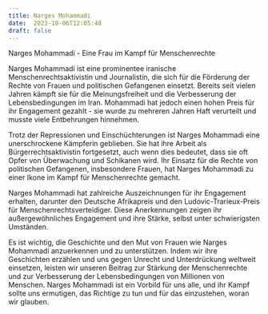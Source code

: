 ```yaml
---
title: Narges Mohammadi
date:  2023-10-06T12:05:48
draft: false
---
```


Narges Mohammadi - Eine Frau im Kampf für Menschenrechte

Narges Mohammadi ist eine prominentee iranische Menschenrechtsaktivistin und Journalistin, die sich für die Förderung der Rechte von Frauen und politischen Gefangenen einsetzt. Bereits seit vielen Jahren kämpft sie für die Meinungsfreiheit und die Verbesserung der Lebensbedingungen im Iran. Mohammadi hat jedoch einen hohen Preis für ihr Engagement gezahlt - sie wurde zu mehreren Jahren Haft verurteilt und musste viele Entbehrungen hinnehmen.

Trotz der Repressionen und Einschüchterungen ist Narges Mohammadi eine unerschrockene Kämpferin geblieben. Sie hat ihre Arbeit als Bürgerrechtsaktivistin fortgesetzt, auch wenn dies bedeutet, dass sie oft Opfer von Überwachung und Schikanen wird. Ihr Einsatz für die Rechte von politischen Gefangenen, insbesondere Frauen, hat Narges Mohammadi zu einer Ikone im Kampf für Menschenrechte gemacht.

Narges Mohammadi hat zahlreiche Auszeichnungen für ihr Engagement erhalten, darunter den  Deutsche Afrikapreis und den Ludovic-Trarieux-Preis für Menschenrechtsverteidiger. Diese Anerkennungen zeigen ihr außergewöhnliches Engagement und ihre Stärke, selbst unter schwierigsten Umständen.

Es ist wichtig, die Geschichte und den Mut von Frauen wie Narges Mohammadi anzuerkennen und zu unterstützen. Indem wir ihre Geschichten erzählen und uns gegen Unrecht und Unterdrückung weltweit einsetzen, leisten wir unseren Beitrag zur Stärkung der Menschenrechte und zur Verbesserung der Lebensbedingungen von Millionen von Menschen. Narges Mohammadi ist ein Vorbild für uns alle, und ihr Kampf sollte uns ermutigen, das Richtige zu tun und für das einzustehen, woran wir glauben.